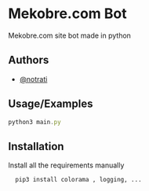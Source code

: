 
# Mekobre.com Bot

Mekobre.com site bot made in python 


## Authors

- [@notrati](https://github.com/NotRati)



## Usage/Examples

```javascript
python3 main.py
```


## Installation

Install all the requirements manually
```bash
  pip3 install colorama , logging, ...
```
    

